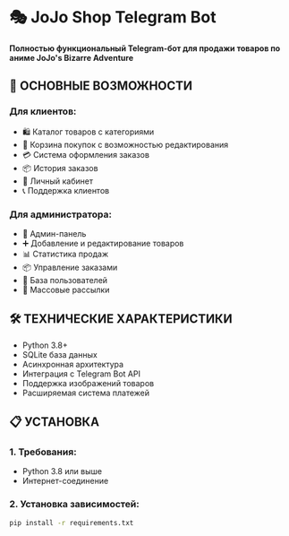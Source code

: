 # 🎭 JoJo Shop Telegram Bot

**Полностью функциональный Telegram-бот для продажи товаров по аниме JoJo's Bizarre Adventure**

## 🚀 ОСНОВНЫЕ ВОЗМОЖНОСТИ

### Для клиентов:
- 🛍 Каталог товаров с категориями
- 🛒 Корзина покупок с возможностью редактирования
- 💳 Система оформления заказов
- 📦 История заказов
- 👤 Личный кабинет
- 📞 Поддержка клиентов

### Для администратора:
- 👑 Админ-панель
- ➕ Добавление и редактирование товаров
- 📊 Статистика продаж
- 📦 Управление заказами
- 👥 База пользователей
- 📢 Массовые рассылки

## 🛠 ТЕХНИЧЕСКИЕ ХАРАКТЕРИСТИКИ

- Python 3.8+
- SQLite база данных
- Асинхронная архитектура
- Интеграция с Telegram Bot API
- Поддержка изображений товаров
- Расширяемая система платежей

## 📋 УСТАНОВКА

### 1. Требования:
- Python 3.8 или выше
- Интернет-соединение

### 2. Установка зависимостей:
```bash
pip install -r requirements.txt
